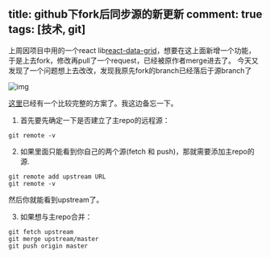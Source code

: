 title:  github下fork后同步源的新更新
comment: true
tags: [技术, git]
---

上周因项目中用的一个react lib[react-data-grid](https://github.com/adazzle/react-data-grid)，想要在这上面新增一个功能，于是上去fork，修改再pull了一个request，已经被原作者merge进去了。 今天又发现了一个问题想上去改改，发现我原先fork的branch已经落后于源branch了

![img](http://odshs6yxx.bkt.clouddn.com/11.png)

[这里](https://segmentfault.com/q/1010000002590371)已经有一个比较完整的方案了。我这边备忘一下。

1. 首先要先确定一下是否建立了主repo的远程源：
```
git remote -v
```

2. 如果里面只能看到你自己的两个源(fetch 和 push)，那就需要添加主repo的源.
```
git remote add upstream URL
git remote -v
```
然后你就能看到upstream了。

3. 如果想与主repo合并：
```
git fetch upstream
git merge upstream/master
git push origin master
```
